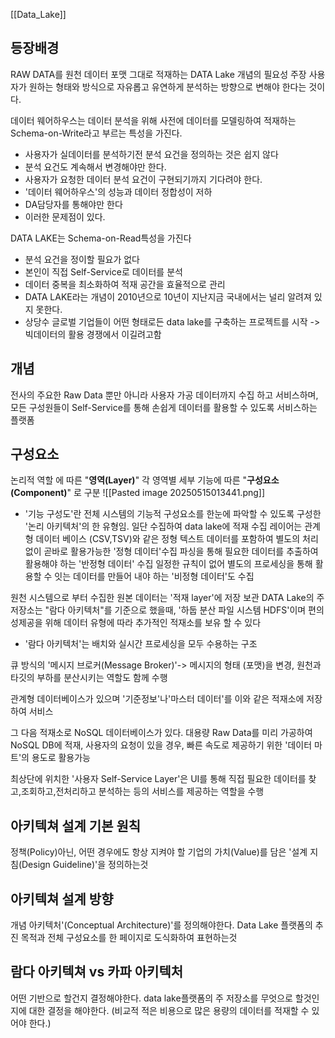 
[[Data_Lake]]
## 등장배경
RAW DATA를 원천 데이터 포맷 그대로 적재하는 DATA Lake 개념의 필요성 주장 사용자가 원하는 형태와 방식으로 자유롭고 유연하게 분석하는 방향으로 변해야 한다는 것이다.

데이터 웨어하우스는 데이터 분석을 위해 사전에 데이터를 모델링하여 적재하는 Schema-on-Write라고 부르는 특성을 가진다.
- 사용자가 실데이터를 분석하기전 분석 요건을 정의하는 것은 쉽지 않다
- 분석 요건도 계속해서 변경해야만 한다.
- 사용자가 요청한 데이터 분석 요건이 구현되기까지 기다려야 한다.
- '데이터 웨어하우스'의 성능과 데이터 정합성이 저하
- DA담당자를 통해야만 한다
- 이러한 문제점이 있다.

DATA LAKE는 Schema-on-Read특성을 가진다
- 분석 요건을 정이할 필요가 없다
- 본인이 직접 Self-Service로 데이터를 분석
- 데이터 중복을 최소화하여 적재 공간을 효율적으로 관리
- DATA LAKE라는 개념이 2010년으로 10년이 지난지금 국내에서는 널리 알려져 있지 못한다.
- 상당수 글로벌 기업들이 어떤 형태로든 data lake를 구축하는 프로젝트를 시작 -> 빅데이터의 활용 경쟁에서 이길려고함

## 개념
전사의 주요한 Raw Data 뿐만 아니라 사용자 가공 데이터까지 수집 하고 서비스하며, 모든 구성원들이 Self-Service를 통해 손쉽게 데이터를 활용할 수 있도록 서비스하는 플랫폼

## 구성요소
논리적 역할 에 따른 "**영역(Layer)**" 각 영역별 세부 기능에 따른 "**구성요소(Component)**" 로 구분
![[Pasted image 20250515013441.png]]
+ '기능 구성도'란 전체 시스템의 기능적 구성요소를 한눈에 파악할 수 있도록 구성한 '논리 아키텍처'의 한 유형임.
일단 수집하여 data lake에 적재
수집 레이어는 관계형 데이터 베이스 (CSV,TSV)와 같은 정형 텍스트 데이터를 포함하여 별도의 처리 없이 곧바로 활용가능한 '정형 데이터'수집
파싱을 통해 필요한 데이터를 추출하여 활용해야 하는 '반정형 데이터' 수집
일정한 규칙이 없어 별도의 프로세싱을 통해 활용할 수 잇는 데이터를 만들어 내야 하는 '비정형 데이터'도 수집

원천 시스템으로 부터 수집한 원본 데이터는 '적재 layer'에 저장 보관
DATA Lake의 주 저장소는 "람다 아키텍처"를 기준으로 했을때, '하둡 분산 파일 시스템 HDFS'이며 편의성제공을 위해 데이터 유형에 따라 추가적인 적재소를 보유 할 수 있다
* '람다 아키텍처'는 배치와 실시간 프로세싱을 모두 수용하는 구조

큐 방식의 '메시지 브로커(Message Broker)'-> 메시지의 형태 (포맷)을 변경, 원천과 타깃의 부하를 분산시키는 역할도 함께 수행

관계형 데이터베이스가 있으며 '기준정보'나'마스터 데이터'를 이와 같은 적재소에 저장하여 서비스

그 다음 적재소로 NoSQL 데이터베이스가 있다. 대용량 Raw Data를 미리 가공하여 NoSQL DB에 적재, 사용자의 요청이 있을 경우, 빠른 속도로 제공하기 위한 '데이터 마트'의 용도로 활용가능

최상단에 위치한 '사용자 Self-Service Layer'은 UI를 통해 직접 필요한 데이터를 찾고,조회하고,전처리하고 분석하는 등의 서비스를 제공하는 역할을 수행

## 아키텍쳐 설계 기본 원칙
정책(Policy)아닌, 어떤 경우에도 항상 지켜야 할 기업의 가치(Value)를 담은 '설계 지침(Design Guideline)'을 정의하는것

## 아키텍쳐 설계 방향
개념 아키텍처'(Conceptual Architecture)'를 정의해야한다. Data Lake 플랫폼의 추진 목적과 전체 구성요소를 한 페이지로 도식화하여 표현하는것

## 람다 아키텍쳐 vs 카파 아키텍처
어떤 기반으로 할건지 결정해야한다.
data lake플랫폼의 주 저장소를 무엇으로 할것인지에 대한 결정을 해야한다.
(비교적 적은 비용으로 많은 용량의 데이터를 적재할 수 있어야 한다.)